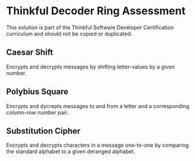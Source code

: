 # Thinkful Decoder Ring Assessment
This solution is part of the Thinkful Software Developer Certification curriculum and should not be copied or duplicated.

## Caesar Shift
Encrypts and decrypts messages by shifting letter-values by a given number.

## Polybius Square
Encrypts and dycrepts messages to and from a letter and a corresponding column-row number pair.

## Substitution Cipher
Encrypts and decrypts characters in a message one-to-one by comparing the standard alphabet to a given deranged alphabet.